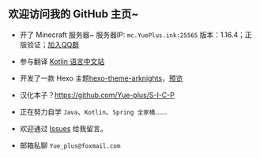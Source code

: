 欢迎访问我的 GitHub 主页~
------

- 开了 Minecraft 服务器~ 服务器IP: `mc.YuePlus.ink:25565` 版本：1.16.4；正版验证；[加入QQ群](https://jq.qq.com/?_wv=1027&k=3Ec6yIbd)
- 参与翻译 [Kotlin 语言中文站](https://www.kotlincn.net/)
- 开发了一款 Hexo 主题[hexo-theme-arknights](https://github.com/Yue-plus/hexo-theme-arknights)，[预览](http://ark.theme.yueplus.ink/)
- 汉化本子？<https://github.com/Yue-plus/S-I-C-P>

- 正在努力自学 `Java`、`Kotlin`、`Spring 全家桶`……
- 欢迎通过 [Issues](https://github.com/Yue-plus/Yue-plus/issues/new) 给我留言。
- 邮箱私聊 `Yue_plus@foxmail.com`
